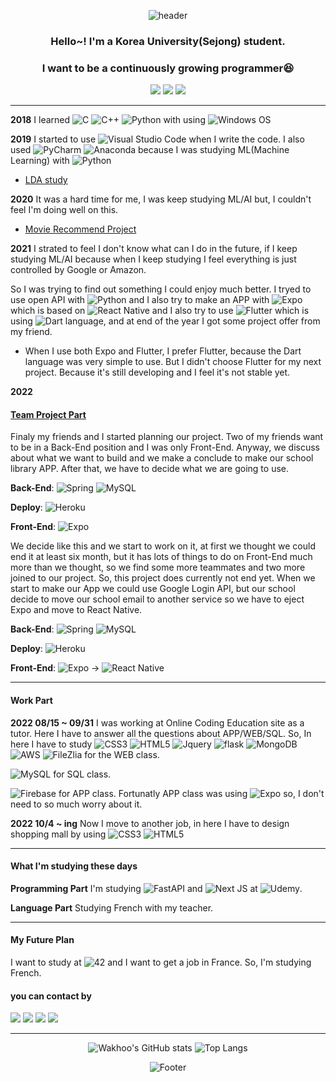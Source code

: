 <div align="center">

![header](https://capsule-render.vercel.app/api?type=waving&color=9fe3aa&height=200&section=header&text=Bonjour!%20&fontSize=40&desc=Bienvenue%20au%20Github%20de%20CHAEWON&descAlignY=70)

 


### Hello~! I'm a Korea University(Sejong) student.

### I want to be a continuously growing programmer😆



<img src="https://img.shields.io/github/followers/wakhoo?style=social"/>
<img src="https://img.shields.io/twitter/follow/chaewon_dev?style=social"/>
<img src="https://img.shields.io/freecodecamp/points/wakhoo?style=social"/>

</div>

---
    
**2018**
    I learned ![C](https://img.shields.io/badge/c-%2300599C.svg?style=for-the-badge&logo=c&logoColor=white) ![C++](https://img.shields.io/badge/c++-%2300599C.svg?style=for-the-badge&logo=c%2B%2B&logoColor=white) ![Python](https://img.shields.io/badge/python-3670A0?style=for-the-badge&logo=python&logoColor=ffdd54) with using ![Windows](https://img.shields.io/badge/Windows-0078D6?style=for-the-badge&logo=windows&logoColor=white) OS

**2019**
    I started to use ![Visual Studio Code](https://img.shields.io/badge/Visual%20Studio%20Code-0078d7.svg?style=for-the-badge&logo=visual-studio-code&logoColor=white) when I write the code. I also used ![PyCharm](https://img.shields.io/badge/pycharm-143?style=for-the-badge&logo=pycharm&logoColor=black&color=black&labelColor=green) ![Anaconda](https://img.shields.io/badge/Anaconda-%2344A833.svg?style=for-the-badge&logo=anaconda&logoColor=white) because I was studying ML(Machine Learning) with ![Python](https://img.shields.io/badge/python-3670A0?style=for-the-badge&logo=python&logoColor=ffdd54)

- <a href="https://github.com/wakhoo/HaniumProject-NLP-"><text>LDA study</text></a>
    
    
**2020**
It was a hard time for me, I was keep studying ML/AI but, I couldn't feel I'm doing well on this.
- <a href="https://github.com/wakhoo/wakhoo/blob/main/movie_recommand_project/movie_recommend.ipynb"><text>Movie Recommend Project</text></a>
    

**2021**
    I strated to feel I don't know what can I do in the future, if I keep studying ML/AI because when I keep studying I feel everything is just controlled by Google or Amazon. 

So I was trying to find out something I could enjoy much better. I tryed to use open API with ![Python](https://img.shields.io/badge/python-3670A0?style=for-the-badge&logo=python&logoColor=ffdd54) and I also try to make an APP with ![Expo](https://img.shields.io/badge/expo-1C1E24?style=for-the-badge&logo=expo&logoColor=#D04A37) which is based on ![React Native](https://img.shields.io/badge/react_native-%2320232a.svg?style=for-the-badge&logo=&logoColor=%2361DAFB) and I also try to use ![Flutter](https://img.shields.io/badge/flutter-02569B?style=for-the-badge&logo=flutter&logoColor=%2361DAFB) which is using ![Dart](https://img.shields.io/badge/dart-%230175C2.svg?style=for-the-badge&logo=dart&logoColor=white) language, and at end of the year I got some project offer from my friend.

- When I use both Expo and Flutter, I prefer Flutter, because the Dart language was very simple to use. But I didn't choose Flutter for my next project. Because it's still developing and I feel it's not stable yet.
    
    
**2022**

#### <a href="https://github.com/KULib-Project"><text>Team Project Part</text></a>
Finaly my friends and I started planning our project. Two of my friends want to be in a Back-End position and I was only Front-End. Anyway, we discuss about what we want to build and we make a conclude to make our school library APP. After that, we have to decide what we are going to use.

**Back-End**: ![Spring](https://img.shields.io/badge/spring-%236DB33F.svg?style=for-the-badge&logo=spring&logoColor=white) ![MySQL](https://img.shields.io/badge/mysql-4479A1?style=for-the-badge&logo=mysql&logoColor=white)

**Deploy**: ![Heroku](https://img.shields.io/badge/heroku-430098?style=for-the-badge&logo=heroku&logoColor=white)

**Front-End**: ![Expo](https://img.shields.io/badge/expo-1C1E24?style=for-the-badge&logo=expo&logoColor=#D04A37)
    
We decide like this and we start to work on it, at first we thought we could end it at least six month, but it has lots of things to do on Front-End much more than we thought, so we find some more teammates and two more joined to our project. So, this project does currently not end yet.
When we start to make our App we could use Google Login API, but our school decide to move our school email to another service so we have to eject Expo and move to React Native.
    
**Back-End**: ![Spring](https://img.shields.io/badge/spring-%236DB33F.svg?style=for-the-badge&logo=spring&logoColor=white) ![MySQL](https://img.shields.io/badge/mysql-4479A1?style=for-the-badge&logo=mysql&logoColor=white)

**Deploy**: ![Heroku](https://img.shields.io/badge/heroku-430098?style=for-the-badge&logo=heroku&logoColor=white)

**Front-End**: ![Expo](https://img.shields.io/badge/expo-1C1E24?style=for-the-badge&logo=expo&logoColor=#D04A37) -> ![React Native](https://img.shields.io/badge/react_native-%2320232a.svg?style=for-the-badge&logo=&logoColor=%2361DAFB)
    
---
#### Work Part

**2022 08/15 ~ 09/31**
    I was working at Online Coding Education site as a tutor. Here I have to answer all the questions about APP/WEB/SQL.
    So, In here I have to study ![CSS3](https://img.shields.io/badge/css3-%231572B6.svg?style=for-the-badge&logo=css3&logoColor=white) ![HTML5](https://img.shields.io/badge/html5-%23E34F26.svg?style=for-the-badge&logo=html5&logoColor=white) ![Jquery](https://img.shields.io/badge/jquery-0769AD?style=for-the-badge&logo=jquery&logoColor=white) ![flask](https://img.shields.io/badge/flask-000000?style=for-the-badge&logo=flask&logoColor=white) ![MongoDB](https://img.shields.io/badge/MongoDB-%234ea94b.svg?style=for-the-badge&logo=mongodb&logoColor=white) ![AWS](https://img.shields.io/badge/AWS-%23FF9900.svg?style=for-the-badge&logo=amazon-aws&logoColor=white) ![FileZlia](https://img.shields.io/badge/FileZilla-BF0000?style=for-the-badge&logo=FileZilla&logoColor=white) for the WEB class.
    
![MySQL](https://img.shields.io/badge/mysql-4479A1?style=for-the-badge&logo=mysql&logoColor=white) for SQL class.

![Firebase](https://img.shields.io/badge/firebase-%23039BE5.svg?style=for-the-badge&logo=firebase) for APP class. Fortunatly APP class was using ![Expo](https://img.shields.io/badge/expo-1C1E24?style=for-the-badge&logo=expo&logoColor=#D04A37) so, I don't need to so much worry about it.
    
    
**2022 10/4 ~ ing**
    Now I move to another job, in here I have to design shopping mall by using ![CSS3](https://img.shields.io/badge/css3-%231572B6.svg?style=for-the-badge&logo=css3&logoColor=white) ![HTML5](https://img.shields.io/badge/html5-%23E34F26.svg?style=for-the-badge&logo=html5&logoColor=white)
    
    
---

#### What I'm studying these days
**Programming Part**
I'm studying ![FastAPI](https://img.shields.io/badge/fastapi-000000?style=for-the-badge&logo=fastapi&logoColor=#D04A37) and ![Next JS](https://img.shields.io/badge/Next-black?style=for-the-badge&logo=next.js&logoColor=white) at ![Udemy](https://img.shields.io/badge/Udemy-A435F0?style=for-the-badge&logo=Udemy&logoColor=white).
    
**Language Part**
Studying French with my teacher.
    
---
#### My Future Plan
I want to study at ![42](https://img.shields.io/badge/Paris-000000?style=for-the-badge&logo=42&logoColor=white&size=40) and I want to get a job in France. So, I'm studying French.

    
    
    
    
    
  
#### you can contact by

<a href="mailto:hello@chaewon.dev"><img src= "https://img.shields.io/badge/Gmail-D14836?style=for-the-badge&logo=gmail&logoColor=white"/></a> <a href = "https://www.linkedin.com/in/chaewon-jeon-dev/"><img src="https://img.shields.io/badge/linkedin-%230077B5.svg?style=for-the-badge&logo=linkedin&logoColor=white"></a> <a href="https://twitter.com/chaewon_dev"><img src="https://img.shields.io/badge/Twitter(KO)-%231DA1F2.svg?style=for-the-badge&logo=Twitter&logoColor=white"></a> <a href="https://twitter.com/chaewon__jeon"><img src="https://img.shields.io/badge/Twitter(EN)-%231DA1F2.svg?style=for-the-badge&logo=Twitter&logoColor=white"></a>


---


<div align="center">
    
![Wakhoo's GitHub stats](https://github-readme-stats.vercel.app/api?username=wakhoo&show_icons=true&theme=onedark) ![Top Langs](https://github-readme-stats.vercel.app/api/top-langs/?username=wakhoo&layout=compact&show_icons=true&theme=onedark)





![Footer](https://capsule-render.vercel.app/api?type=waving&color=9fe3aa&height=200&section=footer)
    
</div>




